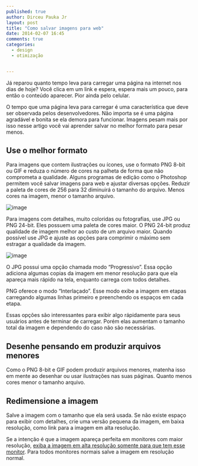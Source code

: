 ```yaml
---
published: true
author: Dirceu Pauka Jr
layout: post
title: "Como salvar imagens para web"
date: 2014-02-07 16:45
comments: true
categories:
  - design
  - otimização


---
```


Já reparou quanto tempo leva para carregar uma página na internet nos dias de hoje? Você clica em um link e espera, espera mais um pouco, para então o conteúdo aparecer. Pior ainda pelo celular.

O tempo que uma página leva para carregar é uma característica que deve ser observada pelos desenvolvedores. Não importa se é uma página agradável e bonita se ela demora para funcionar. Imagens pesam mais por isso nesse artigo você vai aprender salvar no melhor formato para pesar menos.

<!--more-->

## Use o melhor formato

Para imagens que contem ilustrações ou ícones, use o formato PNG 8-bit ou GIF e reduza o número de cores na palheta de forma que não comprometa a qualidade. Alguns programas de edição como o Photoshop permitem você salvar imagens para web e ajustar diversas opções. Reduzir a paleta de cores de 256 para 32 diminuirá o tamanho do arquivo. Menos cores na imagem, menor o tamanho arquivo.

![image](/blog/images/posts/2014-02-07/filetypes.jpg)

Para imagens com detalhes, muito coloridas ou fotografias, use JPG ou PNG 24-bit. Eles possuem uma paleta de cores maior. O PNG 24-bit produz qualidade de imagem melhor ao custo de um arquivo maior. Quando possível use JPG e ajuste as opções para comprimir o máximo sem estragar a qualidade da imagem.

![image](/blog/images/posts/2014-02-07/filetype_jpg.jpg)

O JPG possui uma opção chamada modo “Progressivo”. Essa opção adiciona algumas copias da imagem em menor resolução para que ela apareça mais rápido na tela, enquanto carrega com todos detalhes.

PNG oferece o modo “Interlaçado”. Esse modo exibe a imagem em etapas carregando algumas linhas primeiro e preenchendo os espaços em cada etapa.

Essas opções são interessantes para exibir algo rápidamente para seus usuários antes de terminar de carregar. Porém elas aumentam o tamanho total da imagem e dependendo do caso não são necessárias.

## Desenhe pensando em produzir arquivos menores

Como o PNG 8-bit e GIF podem produzir arquivos menores, matenha isso em mente ao desenhar ou usar ilustrações nas suas páginas. Quanto menos cores menor o tamanho arquivo.

## Redimensione a imagem

Salve a imagem com o tamanho que ela será usada. Se não existe espaço para exibir com detalhes, crie uma versão pequena da imagem, em baixa resolução, como link para a imagem em alta resolução.

Se a intenção é que a imagem apareça perfeita em monitores com maior resolução, [exiba a imagem em alta resolução somente para que tem esse monitor](http://sergiolopes.org/media-queries-retina/). Para todos monitores normais salve a imagem em resolução normal.